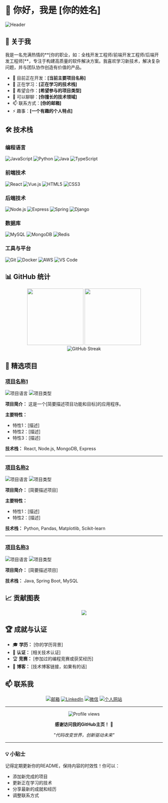 # 👋 你好，我是 [你的姓名]

<!-- 添加一个简洁的个人介绍横幅 -->
![Header](https://capsule-render.vercel.app/api?type=waving&color=gradient&height=200&section=header&text=Welcome%20to%20my%20GitHub&fontSize=40&fontAlignY=35&desc=Full%20Stack%20Developer%20|%20Problem%20Solver&descAlignY=55&descAlign=50)

## 🚀 关于我

我是一名充满热情的**[你的职业，如：全栈开发工程师/前端开发工程师/后端开发工程师]**，专注于构建高质量的软件解决方案。我喜欢学习新技术，解决复杂问题，并与团队协作创造有价值的产品。

- 🔭 目前正在开发：**[当前主要项目名称]**
- 🌱 正在学习：**[正在学习的技术栈]**
- 👯 希望合作：**[希望参与的项目类型]**
- 💬 可以聊聊：**[你擅长的技术领域]**
- 📫 联系方式：**[你的邮箱]**
- ⚡ 趣事：**[一个有趣的个人特点]**

## 🛠️ 技术栈

### 编程语言
![JavaScript](https://img.shields.io/badge/-JavaScript-F7DF1E?style=flat-square&logo=javascript&logoColor=black)
![Python](https://img.shields.io/badge/-Python-3776AB?style=flat-square&logo=python&logoColor=white)
![Java](https://img.shields.io/badge/-Java-007396?style=flat-square&logo=java&logoColor=white)
![TypeScript](https://img.shields.io/badge/-TypeScript-3178C6?style=flat-square&logo=typescript&logoColor=white)

### 前端技术
![React](https://img.shields.io/badge/-React-61DAFB?style=flat-square&logo=react&logoColor=black)
![Vue.js](https://img.shields.io/badge/-Vue.js-4FC08D?style=flat-square&logo=vue.js&logoColor=white)
![HTML5](https://img.shields.io/badge/-HTML5-E34F26?style=flat-square&logo=html5&logoColor=white)
![CSS3](https://img.shields.io/badge/-CSS3-1572B6?style=flat-square&logo=css3&logoColor=white)

### 后端技术
![Node.js](https://img.shields.io/badge/-Node.js-339933?style=flat-square&logo=node.js&logoColor=white)
![Express](https://img.shields.io/badge/-Express-000000?style=flat-square&logo=express&logoColor=white)
![Spring](https://img.shields.io/badge/-Spring-6DB33F?style=flat-square&logo=spring&logoColor=white)
![Django](https://img.shields.io/badge/-Django-092E20?style=flat-square&logo=django&logoColor=white)

### 数据库
![MySQL](https://img.shields.io/badge/-MySQL-4479A1?style=flat-square&logo=mysql&logoColor=white)
![MongoDB](https://img.shields.io/badge/-MongoDB-47A248?style=flat-square&logo=mongodb&logoColor=white)
![Redis](https://img.shields.io/badge/-Redis-DC382D?style=flat-square&logo=redis&logoColor=white)

### 工具与平台
![Git](https://img.shields.io/badge/-Git-F05032?style=flat-square&logo=git&logoColor=white)
![Docker](https://img.shields.io/badge/-Docker-2496ED?style=flat-square&logo=docker&logoColor=white)
![AWS](https://img.shields.io/badge/-AWS-232F3E?style=flat-square&logo=amazon-aws&logoColor=white)
![VS Code](https://img.shields.io/badge/-VS%20Code-007ACC?style=flat-square&logo=visual-studio-code&logoColor=white)

## 📊 GitHub 统计

<div align="center">
  <img height="180em" src="https://github-readme-stats.vercel.app/api?username=[你的GitHub用户名]&show_icons=true&theme=tokyonight&include_all_commits=true&count_private=true"/>
  <img height="180em" src="https://github-readme-stats.vercel.app/api/top-langs/?username=[你的GitHub用户名]&layout=compact&langs_count=8&theme=tokyonight"/>
</div>

<div align="center">
  <img src="https://github-readme-streak-stats.herokuapp.com/?user=[你的GitHub用户名]&theme=tokyonight" alt="GitHub Streak" />
</div>

## 🎯 精选项目

### [项目名称1](项目链接)
![项目语言](https://img.shields.io/badge/Language-JavaScript-yellow)
![项目类型](https://img.shields.io/badge/Type-Web%20App-blue)

**项目简介：** 这是一个[简要描述项目功能和目标]的应用程序。

**主要特性：**
- 特性1：[描述]
- 特性2：[描述]
- 特性3：[描述]

**技术栈：** React, Node.js, MongoDB, Express

---

### [项目名称2](项目链接)
![项目语言](https://img.shields.io/badge/Language-Python-green)
![项目类型](https://img.shields.io/badge/Type-Data%20Analysis-orange)

**项目简介：** [简要描述项目]

**主要特性：**
- 特性1：[描述]
- 特性2：[描述]

**技术栈：** Python, Pandas, Matplotlib, Scikit-learn

---

### [项目名称3](项目链接)
![项目语言](https://img.shields.io/badge/Language-Java-red)
![项目类型](https://img.shields.io/badge/Type-Mobile%20App-purple)

**项目简介：** [简要描述项目]

**技术栈：** Java, Spring Boot, MySQL

## 📈 贡献图表

<div align="center">
  <img src="https://github-readme-activity-graph.vercel.app/graph?username=[你的GitHub用户名]&theme=tokyo-night&hide_border=true" />
</div>

## 🏆 成就与认证

- 🎓 **学历：** [你的学历背景]
- 🏅 **认证：** [相关技术认证]
- 🏆 **竞赛：** [参加过的编程竞赛或获奖经历]
- 📝 **博客：** [技术博客链接，如果有的话]

## 📫 联系我

<div align="center">

[![邮箱](https://img.shields.io/badge/-邮箱-D14836?style=for-the-badge&logo=gmail&logoColor=white)](mailto:your.email@example.com)
[![LinkedIn](https://img.shields.io/badge/-LinkedIn-0077B5?style=for-the-badge&logo=linkedin&logoColor=white)](https://linkedin.com/in/yourprofile)
[![微信](https://img.shields.io/badge/-微信-07C160?style=for-the-badge&logo=wechat&logoColor=white)](your-wechat-qr-code)
[![个人网站](https://img.shields.io/badge/-个人网站-000000?style=for-the-badge&logo=About.me&logoColor=white)](https://yourwebsite.com)

</div>

---

<div align="center">
  <img src="https://komarev.com/ghpvc/?username=[你的GitHub用户名]&style=flat-square&color=blue" alt="Profile views" />
  
  **感谢访问我的GitHub主页！** 🎉
  
  *"代码改变世界，创新驱动未来"*
</div>

---

### 💡 小贴士

记得定期更新你的README，保持内容的时效性！你可以：
- 添加新完成的项目
- 更新正在学习的技术
- 分享最新的成就和经历
- 调整联系方式
